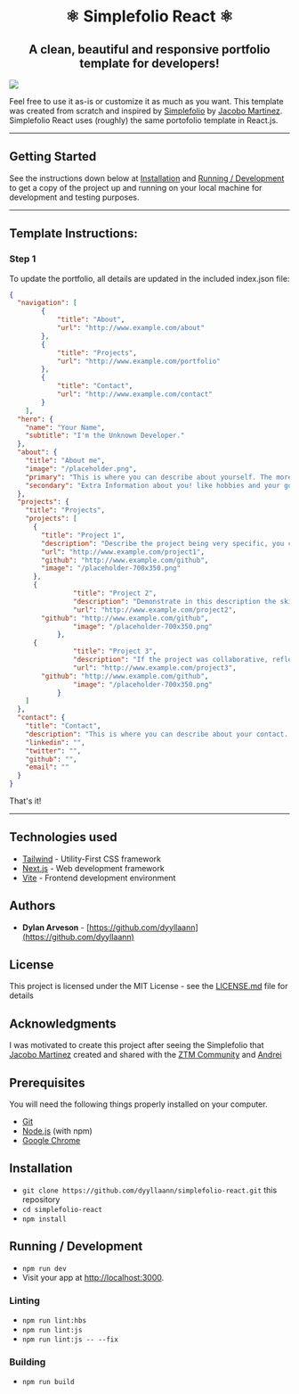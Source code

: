 <h1 align="center">
  ⚛ Simplefolio React ⚛
</h1>

<h2 align="center">
  A clean, beautiful and responsive portfolio template for developers!
</h2>

<img src="/public/simplefolio-react-preview.webm" />

Feel free to use it as-is or customize it as much as you want. This template was created from scratch and inspired by [Simplefolio](https://github.com/cobidev/simplefolio) by [Jacobo Martinez](https://github.com/cobidev). 
Simplefolio React uses (roughly) the same portofolio template in React.js.

---

## Getting Started

See the instructions down below at [Installation](#installation) 
and [Running / Development](#running-/-development) to get a copy of the 
project up and running on your local machine for development and 
testing purposes.

---

## Template Instructions:

### Step 1

To update the portfolio, all details are updated in the included index.json file:  

```json
{
  "navigation": [
		{
			"title": "About",
			"url": "http://www.example.com/about"
		},
		{
			"title": "Projects",
			"url": "http://www.example.com/portfolio"
		},
		{
			"title": "Contact",
			"url": "http://www.example.com/contact"
		}
	],
  "hero": {
    "name": "Your Name",
    "subtitle": "I'm the Unknown Developer."
  },
  "about": {
    "title": "About me",
    "image": "/placeholder.png",
    "primary": "This is where you can describe about yourself. The more you describe about yourself, the more chances you have!",
    "secondary": "Extra Information about you! like hobbies and your goals."
  },
  "projects": {
    "title": "Projects",
    "projects": [
      {
        "title": "Project 1",
        "description": "Describe the project being very specific, you can use the Twitter standard: no more than 280 characters: complement the information: the skills learned or reinforced in its realization and how you faced it, prove to be proactive in the search for solutions.",
        "url": "http://www.example.com/project1",
        "github": "http://www.example.com/github",
        "image": "/placeholder-700x350.png"
      },
      {
				"title": "Project 2",
				"description": "Demonstrate in this description the skills of a programmer: such as having commitment, having perseverance and accepting alternative solutions. Remember that being a portfolio you are not selling the project, you are selling yourself, it reflects the resources used: Frameworks, libraries, platforms, etc.",
				"url": "http://www.example.com/project2",
        "github": "http://www.example.com/github",
				"image": "/placeholder-700x350.png"
			},
      {
				"title": "Project 3",
				"description": "If the project was collaborative, reflect it in this description, that will demonstrate communication and/or leadership skills. Additionally, if you made use of the mastery of a second language, it will reflect on you professionalism.",
				"url": "http://www.example.com/project3",
        "github": "http://www.example.com/github",
				"image": "/placeholder-700x350.png"
			}
    ]
  },
  "contact": {
    "title": "Contact",
    "description": "This is where you can describe about your contact. The more you describe about your contact, the more chances you have!",
    "linkedin": "",
    "twitter": "",
    "github": "",
    "email": ""
  }
}
```

That's it!

---

## Technologies used

- [Tailwind](https://tailwindcss.com/) - Utility-First CSS framework
- [Next.js](https://nextjs.org/) - Web development framework
- [Vite](https://vitejs.dev) - Frontend development environment

## Authors

- **Dylan Arveson** - [https://github.com/dyyllaann](https://github.com/dyyllaann)

## License

This project is licensed under the MIT License - see the [LICENSE.md](LICENSE.md) file for details

## Acknowledgments

I was motivated to create this project after seeing the Simplefolio that [Jacobo Martinez](https://github.com/cobimr) created and shared with the [ZTM Community](https://github.com/zero-to-mastery) and [Andrei](https://github.com/aneagoie)

## Prerequisites

You will need the following things properly installed on your computer.

* [Git](https://git-scm.com/)
* [Node.js](https://nodejs.org/) (with npm)
* [Google Chrome](https://google.com/chrome/)

## Installation

* `git clone https://github.com/dyyllaann/simplefolio-react.git` this repository
* `cd simplefolio-react`
* `npm install`

## Running / Development

* `npm run dev`
* Visit your app at [http://localhost:3000](http://localhost:3000).

### Linting

* `npm run lint:hbs`
* `npm run lint:js`
* `npm run lint:js -- --fix`

### Building

*  `npm run build`